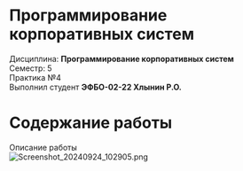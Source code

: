 # Программирование корпоративных систем
Дисциплина: **Программирование корпоративных систем** <br>
Семестр: 5 <br>
Практика №4 <br>
Выполнил студент **ЭФБО-02-22 Хлынин Р.О.** <br>

# Содержание работы
Описание работы <br>
![Screenshot_20240924_102905.png](https://github.com/user-attachments/assets/531b807d-ff37-4203-914e-baaf0120c9f4)

